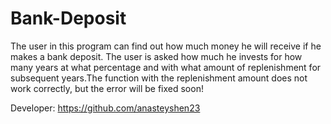 # Bank-Deposit
The user in this program can find out how much money he will receive if he makes a bank deposit. The user is asked how much he invests for how many years at what percentage and with what amount of replenishment for subsequent years.The function with the replenishment amount does not work correctly, but the error will be fixed soon! 

Developer:  https://github.com/anasteyshen23

